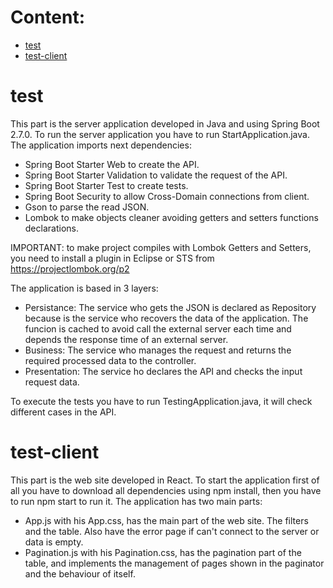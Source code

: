 # Content:
- [test](#test)
- [test-client](#test-client)

# test

This part is the server application developed in Java and using Spring Boot 2.7.0. To run the server application you have to run StartApplication.java.
The application imports next dependencies:
- Spring Boot Starter Web to create the API.
- Spring Boot Starter Validation to validate the request of the API.
- Spring Boot Starter Test to create tests.
- Spring Boot Security to allow Cross-Domain connections from client. 
- Gson to parse the read JSON.
- Lombok to make objects cleaner avoiding getters and setters functions declarations.

IMPORTANT: to make project compiles with Lombok Getters and Setters, you need to install a plugin in Eclipse or STS from https://projectlombok.org/p2

The application is based in 3 layers:
- Persistance: The service who gets the JSON is declared as Repository because is the service who recovers the data of the application. The funcion is cached to avoid call the external server each time and depends the response time of an external server.
- Business: The service who manages the request and returns the required processed data to the controller.
- Presentation: The service ho declares the API and checks the input request data.

To execute the tests you have to run TestingApplication.java, it will check different cases in the API.


# test-client

This part is the web site developed in React. To start the application first of all you have to download all dependencies using npm install, then you have to run npm start to run it.
The application has two main parts:
- App.js with his App.css, has the main part of the web site. The filters and the table. Also have the error page if can't connect to the server or data is empty.
- Pagination.js with his Pagination.css, has the pagination part of the table, and implements the management of pages shown in the paginator and the behaviour of itself.
